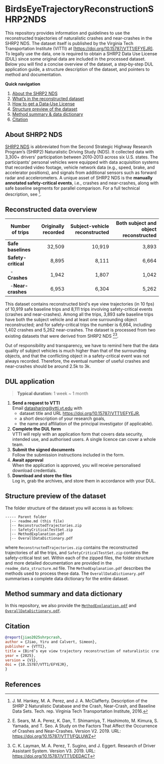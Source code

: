 # BirdsEyeTrajectoryReconstructionSHRP2NDS
This repository provides information and guidelines to use the reconstructed trajectories of naturalistic crashes and near-crashes in the SHRP2 NDS. The dataset itself is published by the Virginia Tech Transportation Institute (VITTI) at [https://doi.org/10.15787/VTT1/EFYEJR]. To legally use the data, one is required to obtain a SHRP2 Data Use License (DUL) since some original data are included in the processed dataset. Below you will find a concise overview of the dataset, a step‑by‑step DUL application guide, a structure description of the dataset, and pointers to method and documentation.

**Quick navigation**
1. [About the SHRP2 NDS](#About-SHRP2-NDS)
2. [What’s in the reconstructed dataset](#Reconstructed-data-overview)
3. [How to get a Data‑Use License](#DUL-application)
4. [Structure preview of the dataset](#Structure-preview-of-the-dataset)
5. [Method summary & data dictionary](#-Method-summary-and-data-dictionary)
6. [Citation](#Citation)


## About SHRP2 NDS
[SHRP2 NDS](https://highways.dot.gov/safety/data-analysis-tools/rsdp/rsdp-tools/strategic-highway-research-program-shrp2) is abbreviated from the Second Strategic Highway Research Program’s (SHRP2) Naturalistic Driving Study (NDS). It collected data with 3,300+ drivers' participation between 2010‑2013 across six U.S. states. The participants' personal vehicles were equipped with data acquisition systems that recorded video footage, vehicle network data (e.g., speed, brake, and accelerator positions), and signals from additional sensors such as forward radar and accelerometers. A unique asset of SHRP2 NDS is the **manually annotated safety‑critical events**, i.e., crashes and near‑crashes, along with safe baseline segments for parallel comparison. For a full technical description, see [^1].

## Reconstructed data overview

|        Number of trips       | Originally recorded | Subject-vehicle reconstructed | Both subject and object reconstructed |
|------------------------------|------:|--------------------------:|---------------------:|
| **Safe baselines**           | 32,509 | 10,919 | 3,893 |
| **Safety-critical**          | 8,895 | 8,111 | 6,664 |
| &nbsp;&nbsp;-**Crashes**     | 1,942 | 1,807 | 1,042 |
| &nbsp;&nbsp;-**Near-crashes**| 6,953 | 6,304 | 5,262 |

This dataset contains reconstructed bird's eye view trajectories (in 10 fps) of 10,919 safe baseline trips and 8,111 trips involving safety-critical events (crashes and near-crashes). Among all the trips, 3,893 safe baseline trips have both the subject vehicle and at least one surrounding object reconstructed; and for safety-critical trips the number is 6,664, including 1,402 crashes and 5,262 near-crashes. The dataset is processed from two existing datasets that were derived from SHRP2 NDS [^2][^3].

Out of responsibility and transparency, we have to remind here that the data quality of subject vehicles is much higher than that of the surrounding objects, and that the conflicting object in a safety-critical event was not always recorded. Therefore, the eventual number of useful crashes and near-crashes should be around 2.5k to 3k. 

## DUL application
> **Typical duration:** 1 week ~ 1 month

1. **Send a request to VTTI**  
   Email <datasharing@vtti.vt.edu> with
   - dataset title and URL https://doi.org/10.15787/VTT1/EFYEJR,
   - a short description of your research goals,
   - the name and affiliation of the principal investigator (if applicable).
2. **Complete the DUL form**  
   VTTI will reply with an application form that covers data security, intended use, and authorised users. A single licence can cover a whole team.
3. **Submit the signed documents**  
   Follow the submission instructions included in the form.
4. **Await approval**  
   When the application is approved, you will receive personalised download credentials.
5. **Download and store the files**  
   Log in, grab the archives, and store them in accordance with your DUL.

## Structure preview of the dataset
The folder structure of the dataset you will access is as follows:
```
----- Parent folder
  |-- readme.md (this file)
  |-- ReconstructedTrajectories.zip
  |-- SafetyCriticalTestSet.zip
  |-- MethodExplanation.pdf
  |-- OverallDataDictionary.pdf
```
where `ReconstructedTrajectories.zip` contains the reconstructed trajectories of all the trips, and `SafetyCriticalTestSet.zip` contains the safety-critical test set. Within each of the zipped files, the folder structure and more detailed documentation are provided in the `readme_data_structure.md` file. The `MethodExplanation.pdf` describes the methods used to process these data. The `OverallDataDictionary.pdf` summarises a complete data dictionary for the entire dataset.

## Method summary and data dictionary
In this repository, we also provide the [`MethodExplanation.pdf`](MethodExplanation.pdf) and [`OverallDataDictionary.pdf`](OverallDataDictionary.pdf).

## Citation
```bibtex
@report{jiao2025shrpcrash,
author = {Jiao, Yiru and Calvert, Simeon},
publisher = {VTTI},
title = {Bird’s eye view trajectory reconstruction of naturalistic crashes and near-crashes in the SHRP2 NDS},
year = {2025},
version = {V1},
doi = {10.15787/VTT1/EFYEJR},
}
```

## References
[^1]: J. M. Hankey, M. A. Perez, and J. A. McClafferty. Description of the SHRP 2 Naturalistic Database and the Crash, Near-Crash, and Baseline Data Sets. Tech. rep. Virginia Tech Transportation Institute, 2016.
[^2]: E. Sears, M. A. Perez, K. Dan, T. Shimamiya, T. Hashimoto, M. Kimura, S. Yamada, and T. Seo. A Study on the Factors That Affect the Occurrence of Crashes and Near-Crashes. Version V2. 2019. URL: https://doi.org/10.15787/VTT1/FQLUWZ
[^3]: C. K. Layman, M. A. Perez, T. Sugino, and J. Eggert. Research of Driver Assistant System. Version V3. 2019. URL: https://doi.org/10.15787/VTT1/DEDACT
